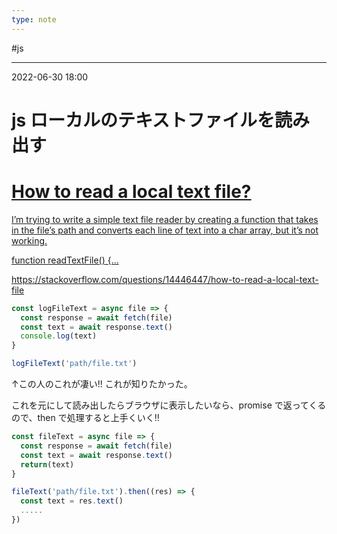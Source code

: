 ```yaml
---
type: note
---
```


#js

---
2022-06-30  18:00

# js  ローカルのテキストファイルを読み出す


<div class="rich-link-card-container"><a class="rich-link-card" href="https://stackoverflow.com/questions/14446447/how-to-read-a-local-text-file" target="_blank">
	<div class="rich-link-image-container">
		<div class="rich-link-image" style="background-image: url('https://cdn.sstatic.net/Sites/stackoverflow/Img/apple-touch-icon@2.png?v=73d79a89bded')">
	</div>
	</div>
	<div class="rich-link-card-text">
		<h1 class="rich-link-card-title">How to read a local text file?</h1>
		<p class="rich-link-card-description">
		I’m trying to write a simple text file reader by creating a function that takes in the file’s path and converts each line of text into a char array, but it’s not working.

function readTextFile() {...
		</p>
		<p class="rich-link-href">
		https://stackoverflow.com/questions/14446447/how-to-read-a-local-text-file
		</p>
	</div>
</a></div>



```js
const logFileText = async file => {
  const response = await fetch(file)
  const text = await response.text()
  console.log(text)
}

logFileText('path/file.txt')
```

↑この人のこれが凄い!!
これが知りたかった。


これを元にして読み出したらブラウザに表示したいなら、promise で返ってくるので、then で処理すると上手くいく!! 

```js
const fileText = async file => {
  const response = await fetch(file)
  const text = await response.text()
  return(text)
}

fileText('path/file.txt').then((res) => {
  const text = res.text()
  .....
})
```
